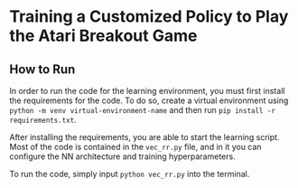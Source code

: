 # Training a Customized Policy to Play the Atari Breakout Game

## How to Run

In order to run the code for the learning environment, you must first install the requirements for the code. To do so, create a virtual environment using `python -m venv virtual-environment-name` and then run `pip install -r requirements.txt`.

After installing the requirements, you are able to start the learning script. Most of the code is contained in the `vec_rr.py` file, and in it you can configure the NN architecture and training hyperparameters.

To run the code, simply input `python vec_rr.py` into the terminal.
